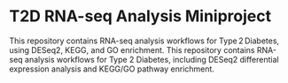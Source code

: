 # T2D RNA-seq Analysis Miniproject
This repository contains RNA-seq analysis workflows for Type 2 Diabetes, using DESeq2, KEGG, and GO enrichment.
This repository contains RNA-seq analysis workflows for Type 2 Diabetes, including DESeq2 differential expression analysis and KEGG/GO pathway enrichment.
